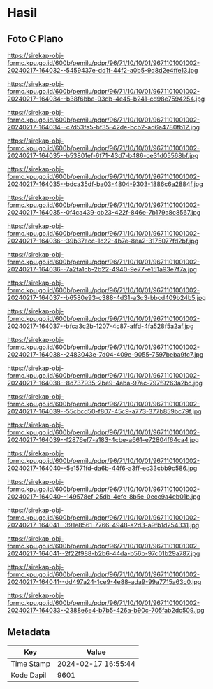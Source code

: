 # Hasil

## Foto C Plano

https://sirekap-obj-formc.kpu.go.id/600b/pemilu/pdpr/96/71/10/10/01/9671101001002-20240217-164032--5459437e-dd1f-44f2-a0b5-9d8d2e4ffe13.jpg

https://sirekap-obj-formc.kpu.go.id/600b/pemilu/pdpr/96/71/10/10/01/9671101001002-20240217-164034--b38f6bbe-93db-4e45-b241-cd98e7594254.jpg

https://sirekap-obj-formc.kpu.go.id/600b/pemilu/pdpr/96/71/10/10/01/9671101001002-20240217-164034--c7d53fa5-bf35-42de-bcb2-ad6a4780fb12.jpg

https://sirekap-obj-formc.kpu.go.id/600b/pemilu/pdpr/96/71/10/10/01/9671101001002-20240217-164035--b53801ef-6f71-43d7-b486-ce31d05568bf.jpg

https://sirekap-obj-formc.kpu.go.id/600b/pemilu/pdpr/96/71/10/10/01/9671101001002-20240217-164035--bdca35df-ba03-4804-9303-1886c6a2884f.jpg

https://sirekap-obj-formc.kpu.go.id/600b/pemilu/pdpr/96/71/10/10/01/9671101001002-20240217-164035--0f4ca439-cb23-422f-846e-7b179a8c8567.jpg

https://sirekap-obj-formc.kpu.go.id/600b/pemilu/pdpr/96/71/10/10/01/9671101001002-20240217-164036--39b37ecc-1c22-4b7e-8ea2-3175077fd2bf.jpg

https://sirekap-obj-formc.kpu.go.id/600b/pemilu/pdpr/96/71/10/10/01/9671101001002-20240217-164036--7a2fa1cb-2b22-4940-9e77-e151a93e7f7a.jpg

https://sirekap-obj-formc.kpu.go.id/600b/pemilu/pdpr/96/71/10/10/01/9671101001002-20240217-164037--b6580e93-c388-4d31-a3c3-bbcd409b24b5.jpg

https://sirekap-obj-formc.kpu.go.id/600b/pemilu/pdpr/96/71/10/10/01/9671101001002-20240217-164037--bfca3c2b-1207-4c87-affd-4fa528f5a2af.jpg

https://sirekap-obj-formc.kpu.go.id/600b/pemilu/pdpr/96/71/10/10/01/9671101001002-20240217-164038--2483043e-7d04-409e-9055-7597beba9fc7.jpg

https://sirekap-obj-formc.kpu.go.id/600b/pemilu/pdpr/96/71/10/10/01/9671101001002-20240217-164038--8d737935-2be9-4aba-97ac-797f9263a2bc.jpg

https://sirekap-obj-formc.kpu.go.id/600b/pemilu/pdpr/96/71/10/10/01/9671101001002-20240217-164039--55cbcd50-f807-45c9-a773-377b859bc79f.jpg

https://sirekap-obj-formc.kpu.go.id/600b/pemilu/pdpr/96/71/10/10/01/9671101001002-20240217-164039--f2876ef7-a183-4cbe-a661-e72804f64ca4.jpg

https://sirekap-obj-formc.kpu.go.id/600b/pemilu/pdpr/96/71/10/10/01/9671101001002-20240217-164040--5e1571fd-da6b-44f6-a3ff-ec33cbb9c586.jpg

https://sirekap-obj-formc.kpu.go.id/600b/pemilu/pdpr/96/71/10/10/01/9671101001002-20240217-164040--149578ef-25db-4efe-8b5e-0ecc9a4eb01b.jpg

https://sirekap-obj-formc.kpu.go.id/600b/pemilu/pdpr/96/71/10/10/01/9671101001002-20240217-164041--391e8561-7766-4948-a2d3-a9fb1d254331.jpg

https://sirekap-obj-formc.kpu.go.id/600b/pemilu/pdpr/96/71/10/10/01/9671101001002-20240217-164041--2f22f988-b2b6-44da-b56b-97c01b29a787.jpg

https://sirekap-obj-formc.kpu.go.id/600b/pemilu/pdpr/96/71/10/10/01/9671101001002-20240217-164041--dd497a24-1ce9-4e88-ada9-99a7715a63c0.jpg

https://sirekap-obj-formc.kpu.go.id/600b/pemilu/pdpr/96/71/10/10/01/9671101001002-20240217-164033--2388e6e4-b7b5-426a-b90c-705fab2dc509.jpg


## Metadata

| Key        | Value               |
| ---------- | ------------------- |
| Time Stamp | 2024-02-17 16:55:44 |
| Kode Dapil | 9601                |



